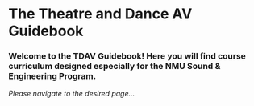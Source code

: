 # The Theatre and Dance AV Guidebook
### Welcome to the TDAV Guidebook! Here you will find course curriculum designed especially for the NMU Sound & Engineering Program. 
*Please navigate to the desired page...*
